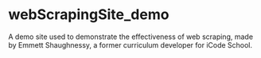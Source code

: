 # webScrapingSite_demo
A demo site used to demonstrate the effectiveness of web scraping, made by Emmett Shaughnessy, a former curriculum developer for iCode School.
